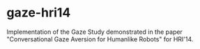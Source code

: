 gaze-hri14
==========

Implementation of the Gaze Study demonstrated in the paper "Conversational Gaze Aversion for Humanlike Robots" for HRI'14.

